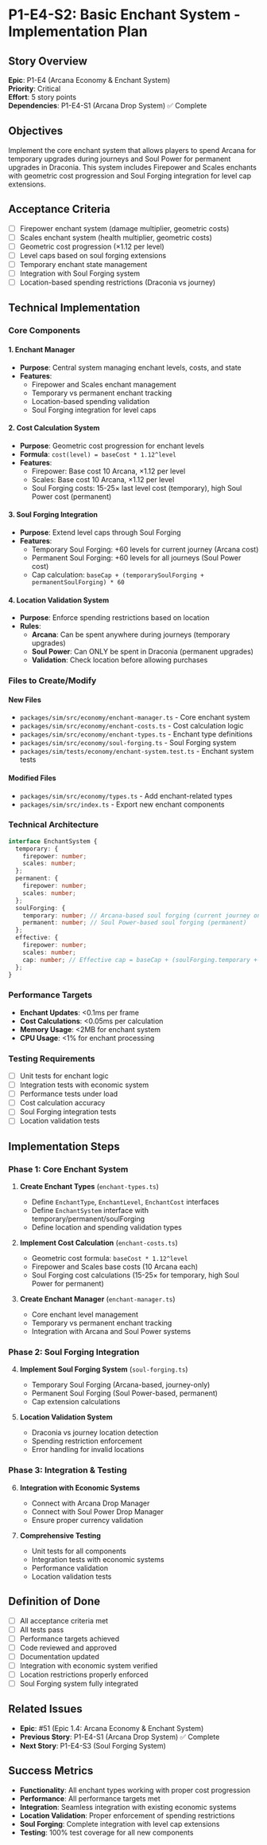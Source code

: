 # P1-E4-S2: Basic Enchant System - Implementation Plan

## Story Overview

**Epic**: P1-E4 (Arcana Economy & Enchant System)  
**Priority**: Critical  
**Effort**: 5 story points  
**Dependencies**: P1-E4-S1 (Arcana Drop System) ✅ Complete

## Objectives

Implement the core enchant system that allows players to spend Arcana for temporary upgrades during journeys and Soul Power for permanent upgrades in Draconia. This system includes Firepower and Scales enchants with geometric cost progression and Soul Forging integration for level cap extensions.

## Acceptance Criteria

- [ ] Firepower enchant system (damage multiplier, geometric costs)
- [ ] Scales enchant system (health multiplier, geometric costs)
- [ ] Geometric cost progression (×1.12 per level)
- [ ] Level caps based on soul forging extensions
- [ ] Temporary enchant state management
- [ ] Integration with Soul Forging system
- [ ] Location-based spending restrictions (Draconia vs journey)

## Technical Implementation

### Core Components

#### 1. Enchant Manager

- **Purpose**: Central system managing enchant levels, costs, and state
- **Features**:
  - Firepower and Scales enchant management
  - Temporary vs permanent enchant tracking
  - Location-based spending validation
  - Soul Forging integration for level caps

#### 2. Cost Calculation System

- **Purpose**: Geometric cost progression for enchant levels
- **Formula**: `cost(level) = baseCost * 1.12^level`
- **Features**:
  - Firepower: Base cost 10 Arcana, ×1.12 per level
  - Scales: Base cost 10 Arcana, ×1.12 per level
  - Soul Forging costs: 15-25× last level cost (temporary), high Soul Power cost (permanent)

#### 3. Soul Forging Integration

- **Purpose**: Extend level caps through Soul Forging
- **Features**:
  - Temporary Soul Forging: +60 levels for current journey (Arcana cost)
  - Permanent Soul Forging: +60 levels for all journeys (Soul Power cost)
  - Cap calculation: `baseCap + (temporarySoulForging + permanentSoulForging) * 60`

#### 4. Location Validation System

- **Purpose**: Enforce spending restrictions based on location
- **Rules**:
  - **Arcana**: Can be spent anywhere during journeys (temporary upgrades)
  - **Soul Power**: Can ONLY be spent in Draconia (permanent upgrades)
  - **Validation**: Check location before allowing purchases

### Files to Create/Modify

#### New Files

- `packages/sim/src/economy/enchant-manager.ts` - Core enchant system
- `packages/sim/src/economy/enchant-costs.ts` - Cost calculation logic
- `packages/sim/src/economy/enchant-types.ts` - Enchant type definitions
- `packages/sim/src/economy/soul-forging.ts` - Soul Forging system
- `packages/sim/tests/economy/enchant-system.test.ts` - Enchant system tests

#### Modified Files

- `packages/sim/src/economy/types.ts` - Add enchant-related types
- `packages/sim/src/index.ts` - Export new enchant components

### Technical Architecture

```typescript
interface EnchantSystem {
  temporary: {
    firepower: number;
    scales: number;
  };
  permanent: {
    firepower: number;
    scales: number;
  };
  soulForging: {
    temporary: number; // Arcana-based soul forging (current journey only)
    permanent: number; // Soul Power-based soul forging (permanent)
  };
  effective: {
    firepower: number;
    scales: number;
    cap: number; // Effective cap = baseCap + (soulForging.temporary + soulForging.permanent) * 60
  };
}
```

### Performance Targets

- **Enchant Updates**: <0.1ms per frame
- **Cost Calculations**: <0.05ms per calculation
- **Memory Usage**: <2MB for enchant system
- **CPU Usage**: <1% for enchant processing

### Testing Requirements

- [ ] Unit tests for enchant logic
- [ ] Integration tests with economic system
- [ ] Performance tests under load
- [ ] Cost calculation accuracy
- [ ] Soul Forging integration tests
- [ ] Location validation tests

## Implementation Steps

### Phase 1: Core Enchant System

1. **Create Enchant Types** (`enchant-types.ts`)
   - Define `EnchantType`, `EnchantLevel`, `EnchantCost` interfaces
   - Define `EnchantSystem` interface with temporary/permanent/soulForging
   - Define location and spending validation types

2. **Implement Cost Calculation** (`enchant-costs.ts`)
   - Geometric cost formula: `baseCost * 1.12^level`
   - Firepower and Scales base costs (10 Arcana each)
   - Soul Forging cost calculations (15-25× for temporary, high Soul Power for permanent)

3. **Create Enchant Manager** (`enchant-manager.ts`)
   - Core enchant level management
   - Temporary vs permanent enchant tracking
   - Integration with Arcana and Soul Power systems

### Phase 2: Soul Forging Integration

4. **Implement Soul Forging System** (`soul-forging.ts`)
   - Temporary Soul Forging (Arcana-based, journey-only)
   - Permanent Soul Forging (Soul Power-based, permanent)
   - Cap extension calculations

5. **Location Validation System**
   - Draconia vs journey location detection
   - Spending restriction enforcement
   - Error handling for invalid locations

### Phase 3: Integration & Testing

6. **Integration with Economic Systems**
   - Connect with Arcana Drop Manager
   - Connect with Soul Power Drop Manager
   - Ensure proper currency validation

7. **Comprehensive Testing**
   - Unit tests for all components
   - Integration tests with economic systems
   - Performance validation
   - Location validation tests

## Definition of Done

- [ ] All acceptance criteria met
- [ ] All tests pass
- [ ] Performance targets achieved
- [ ] Code reviewed and approved
- [ ] Documentation updated
- [ ] Integration with economic system verified
- [ ] Location restrictions properly enforced
- [ ] Soul Forging system fully integrated

## Related Issues

- **Epic**: #51 (Epic 1.4: Arcana Economy & Enchant System)
- **Previous Story**: P1-E4-S1 (Arcana Drop System) ✅ Complete
- **Next Story**: P1-E4-S3 (Soul Forging System)

## Success Metrics

- **Functionality**: All enchant types working with proper cost progression
- **Performance**: All performance targets met
- **Integration**: Seamless integration with existing economic systems
- **Location Validation**: Proper enforcement of spending restrictions
- **Soul Forging**: Complete integration with level cap extensions
- **Testing**: 100% test coverage for all new components

